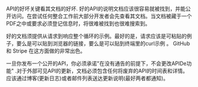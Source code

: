 API的好坏关键看其文档的好坏. 好的API的说明文档应该很容易就被找到，并能公开访问。在尝试任何整合工作前大部分开发者会先查看其文档。当文档被藏于一个PDF之中或要求必须登记信息时，将很难被找到也很难搜索到。

好的文档须提供从请求到响应整个循环的示例。最好的是，请求应该是可粘贴的例子，要么是可以贴到浏览器的链接，要么是可以贴到终端里的curl示例 。 GitHub 和 Stripe 在这方面做的非常出色。

一旦你发布一个公开的API，你必须承诺"在没有通告的前提下，不会更改APIDe功能" .对于外部可见API的更新，文档必须包含任何将废弃的API的时间表和详情。应该通过博客(更新日志)或者邮件列表送达更新说明(最好两者都通知)。 
